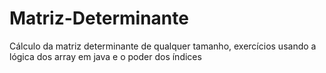 # Matriz-Determinante
Cálculo da matriz determinante de qualquer tamanho, exercícios usando a lógica dos array em java e o poder dos índices
